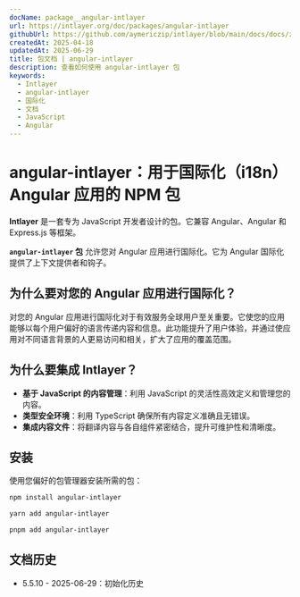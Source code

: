 ```yaml
---
docName: package__angular-intlayer
url: https://intlayer.org/doc/packages/angular-intlayer
githubUrl: https://github.com/aymericzip/intlayer/blob/main/docs/docs/zh/packages/angular-intlayer/index.md
createdAt: 2025-04-18
updatedAt: 2025-06-29
title: 包文档 | angular-intlayer
description: 查看如何使用 angular-intlayer 包
keywords:
  - Intlayer
  - angular-intlayer
  - 国际化
  - 文档
  - JavaScript
  - Angular
---
```


# angular-intlayer：用于国际化（i18n）Angular 应用的 NPM 包

**Intlayer** 是一套专为 JavaScript 开发者设计的包。它兼容 Angular、Angular 和 Express.js 等框架。

**`angular-intlayer` 包** 允许您对 Angular 应用进行国际化。它为 Angular 国际化提供了上下文提供者和钩子。

## 为什么要对您的 Angular 应用进行国际化？

对您的 Angular 应用进行国际化对于有效服务全球用户至关重要。它使您的应用能够以每个用户偏好的语言传递内容和信息。此功能提升了用户体验，并通过使应用对不同语言背景的人更易访问和相关，扩大了应用的覆盖范围。

## 为什么要集成 Intlayer？

- **基于 JavaScript 的内容管理**：利用 JavaScript 的灵活性高效定义和管理您的内容。
- **类型安全环境**：利用 TypeScript 确保所有内容定义准确且无错误。
- **集成内容文件**：将翻译内容与各自组件紧密结合，提升可维护性和清晰度。

## 安装

使用您偏好的包管理器安装所需的包：

```bash packageManager="npm"
npm install angular-intlayer
```

```bash packageManager="yarn"
yarn add angular-intlayer
```

```bash packageManager="pnpm"
pnpm add angular-intlayer
```

## 文档历史

- 5.5.10 - 2025-06-29：初始化历史
